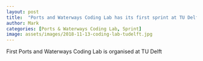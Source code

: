 ```yaml
---
layout: post
title:  "Ports and Waterways Coding Lab has its first sprint at TU Delft"
author: Mark
categories: [Ports & Waterways Coding Lab, Sprint]
image: assets/images/2018-11-13-coding-lab-tudelft.jpg 
---
```

First Ports and Waterways Coding Lab is organised at TU Delft
